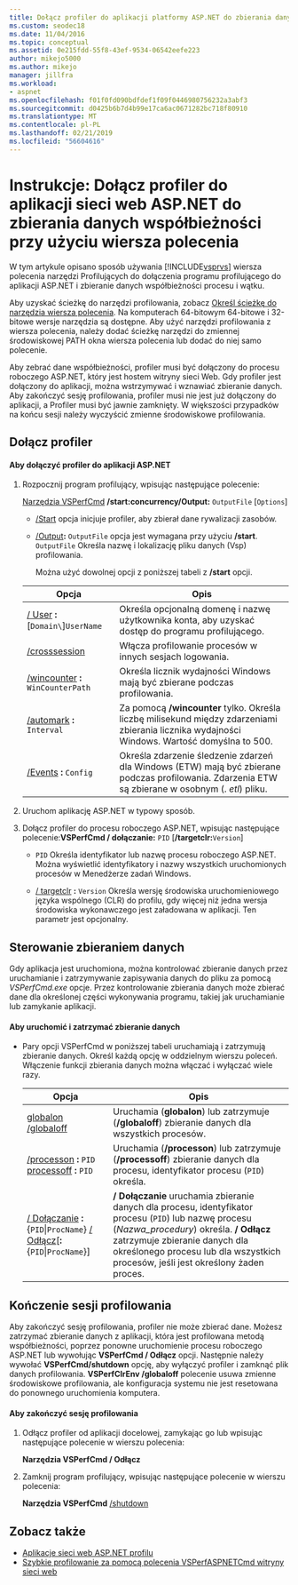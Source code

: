 ```yaml
---
title: Dołącz profiler do aplikacji platformy ASP.NET do zbierania danych cncurrency
ms.custom: seodec18
ms.date: 11/04/2016
ms.topic: conceptual
ms.assetid: 0e215fdd-55f8-43ef-9534-06542eefe223
author: mikejo5000
ms.author: mikejo
manager: jillfra
ms.workload:
- aspnet
ms.openlocfilehash: f01f0fd090bdfdef1f09f0446980756232a3abf3
ms.sourcegitcommit: d0425b6b7d4b99e17ca6ac0671282bc718f80910
ms.translationtype: MT
ms.contentlocale: pl-PL
ms.lasthandoff: 02/21/2019
ms.locfileid: "56604616"
---
```

# <a name="how-to-attach-the-profiler-to-an-aspnet-web-application-to-collect-concurrency-data-by-using-the-command-line"></a>Instrukcje: Dołącz profiler do aplikacji sieci web ASP.NET do zbierania danych współbieżności przy użyciu wiersza polecenia
W tym artykule opisano sposób używania [!INCLUDE[vsprvs](../code-quality/includes/vsprvs_md.md)] wiersza polecenia narzędzi Profilujących do dołączenia programu profilującego do aplikacji ASP.NET i zbieranie danych współbieżności procesu i wątku.

Aby uzyskać ścieżkę do narzędzi profilowania, zobacz [Określ ścieżkę do narzędzia wiersza polecenia](../profiling/specifying-the-path-to-profiling-tools-command-line-tools.md). Na komputerach 64-bitowym 64-bitowe i 32-bitowe wersje narzędzia są dostępne. Aby użyć narzędzi profilowania z wiersza polecenia, należy dodać ścieżkę narzędzi do zmiennej środowiskowej PATH okna wiersza polecenia lub dodać do niej samo polecenie.

 Aby zebrać dane współbieżności, profiler musi być dołączony do procesu roboczego ASP.NET, który jest hostem witryny sieci Web. Gdy profiler jest dołączony do aplikacji, można wstrzymywać i wznawiać zbieranie danych. Aby zakończyć sesję profilowania, profiler musi nie jest już dołączony do aplikacji, a Profiler musi być jawnie zamknięty. W większości przypadków na końcu sesji należy wyczyścić zmienne środowiskowe profilowania.

## <a name="attach-the-profiler"></a>Dołącz profiler

#### <a name="to-attach-the-profiler-to-a-aspnet-application"></a>Aby dołączyć profiler do aplikacji ASP.NET

1. Rozpocznij program profilujący, wpisując następujące polecenie:

    [Narzędzia VSPerfCmd](../profiling/vsperfcmd.md) **/start:concurrency/Output:** `OutputFile` [`Options`]

   - [/Start](../profiling/start.md) opcja inicjuje profiler, aby zbierał dane rywalizacji zasobów.

   - [/Output](../profiling/output.md)**:** `OutputFile` opcja jest wymagana przy użyciu **/start**. `OutputFile` Określa nazwę i lokalizację pliku danych (Vsp) profilowania.

     Można użyć dowolnej opcji z poniższej tabeli z **/start** opcji.

   | Opcja | Opis |
   | - | - |
   | [/ User](../profiling/user-vsperfcmd.md) **:**[`Domain\`]`UserName` | Określa opcjonalną domenę i nazwę użytkownika konta, aby uzyskać dostęp do programu profilującego. |
   | [/crosssession](../profiling/crosssession.md) | Włącza profilowanie procesów w innych sesjach logowania. |
   | [/wincounter](../profiling/wincounter.md) **:** `WinCounterPath` | Określa licznik wydajności Windows mają być zbierane podczas profilowania. |
   | [/automark](../profiling/automark.md) **:** `Interval` | Za pomocą **/wincounter** tylko. Określa liczbę milisekund między zdarzeniami zbierania licznika wydajności Windows. Wartość domyślna to 500. |
   | [/Events](../profiling/events-vsperfcmd.md) **:** `Config` | Określa zdarzenie śledzenie zdarzeń dla Windows (ETW) mają być zbierane podczas profilowania. Zdarzenia ETW są zbierane w osobnym (. *etl*) pliku. |


2. Uruchom aplikację ASP.NET w typowy sposób.

3. Dołącz profiler do procesu roboczego ASP.NET, wpisując następujące polecenie:**VSPerfCmd / dołączanie:** `PID` [**/targetclr:**`Version`]

   -   `PID` Określa identyfikator lub nazwę procesu roboczego ASP.NET. Można wyświetlić identyfikatory i nazwy wszystkich uruchomionych procesów w Menedżerze zadań Windows.

   -   [/ targetclr](../profiling/targetclr.md) **:** `Version` Określa wersję środowiska uruchomieniowego języka wspólnego (CLR) do profilu, gdy więcej niż jedna wersja środowiska wykonawczego jest załadowana w aplikacji. Ten parametr jest opcjonalny.

## <a name="control-data-collection"></a>Sterowanie zbieraniem danych
 Gdy aplikacja jest uruchomiona, można kontrolować zbieranie danych przez uruchamianie i zatrzymywanie zapisywania danych do pliku za pomocą *VSPerfCmd.exe* opcje. Przez kontrolowanie zbierania danych może zbierać dane dla określonej części wykonywania programu, takiej jak uruchamianie lub zamykanie aplikacji.

#### <a name="to-start-and-stop-data-collection"></a>Aby uruchomić i zatrzymać zbieranie danych

-   Pary opcji VSPerfCmd w poniższej tabeli uruchamiają i zatrzymują zbieranie danych. Określ każdą opcję w oddzielnym wierszu poleceń. Włączenie funkcji zbierania danych można włączać i wyłączać wiele razy.

    |Opcja|Opis|
    |------------|-----------------|
    |[globalon /globaloff](../profiling/globalon-and-globaloff.md)|Uruchamia (**globalon**) lub zatrzymuje (**/globaloff**) zbieranie danych dla wszystkich procesów.|
    |[/processon](../profiling/processon-and-processoff.md) **:** `PID` [processoff](../profiling/processon-and-processoff.md) **:** `PID`|Uruchamia (**/processon**) lub zatrzymuje (**/processoff**) zbieranie danych dla procesu, identyfikator procesu (`PID`) określa.|
    |[/ Dołączanie](../profiling/attach.md) **:**{`PID`&#124;`ProcName`} [/ Odłącz](../profiling/detach.md)[**:**{`PID`&#124;`ProcName`}]|**/ Dołączanie** uruchamia zbieranie danych dla procesu, identyfikator procesu (`PID`) lub nazwę procesu (*Nazwa_procedury*) określa. **/ Odłącz** zatrzymuje zbieranie danych dla określonego procesu lub dla wszystkich procesów, jeśli jest określony żaden proces.|

## <a name="end-the-profiling-session"></a>Kończenie sesji profilowania
 Aby zakończyć sesję profilowania, profiler nie może zbierać dane. Możesz zatrzymać zbieranie danych z aplikacji, która jest profilowana metodą współbieżności, poprzez ponowne uruchomienie procesu roboczego ASP.NET lub wywołując **VSPerfCmd / Odłącz** opcji. Następnie należy wywołać **VSPerfCmd/shutdown** opcję, aby wyłączyć profiler i zamknąć plik danych profilowania. **VSPerfClrEnv /globaloff** polecenie usuwa zmienne środowiskowe profilowania, ale konfiguracja systemu nie jest resetowana do ponownego uruchomienia komputera.

#### <a name="to-end-a-profiling-session"></a>Aby zakończyć sesję profilowania

1.  Odłącz profiler od aplikacji docelowej, zamykając go lub wpisując następujące polecenie w wierszu polecenia:

     **Narzędzia VSPerfCmd / Odłącz**

2.  Zamknij program profilujący, wpisując następujące polecenie w wierszu polecenia:

     **Narzędzia VSPerfCmd** [ /shutdown](../profiling/shutdown.md)

## <a name="see-also"></a>Zobacz także
- [Aplikacje sieci web ASP.NET profilu](../profiling/command-line-profiling-of-aspnet-web-applications.md)
- [Szybkie profilowanie za pomocą polecenia VSPerfASPNETCmd witryny sieci web](../profiling/rapid-web-site-profiling-with-vsperfaspnetcmd.md)
